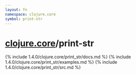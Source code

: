 ```yaml
---
layout: fn
namespace: clojure.core
symbol: print-str
---
```


# [clojure.core](../)/print-str

{% include 1.4.0/clojure.core/print_str/docs.md %}
{% include 1.4.0/clojure.core/print_str/examples.md %}
{% include 1.4.0/clojure.core/print_str/src.md %}

